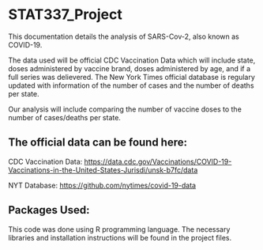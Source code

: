 # STAT337_Project

This documentation details the analysis of SARS-Cov-2, also known as COVID-19. 

The data used will be official CDC Vaccination Data which will include state, doses administered by vaccine brand, doses administered by age, and if a full series was delievered. The New York Times official database is regulary updated with information of the number of cases and the number of deaths per state. 

Our analysis will include comparing the number of vaccine doses to the number of cases/deaths per state. 

## The official data can be found here:
CDC Vaccination Data: https://data.cdc.gov/Vaccinations/COVID-19-Vaccinations-in-the-United-States-Jurisdi/unsk-b7fc/data

NYT Database: https://github.com/nytimes/covid-19-data

## Packages Used:
This code was done using R programming language. The necessary libraries and installation instructions will be found in the project files. 
